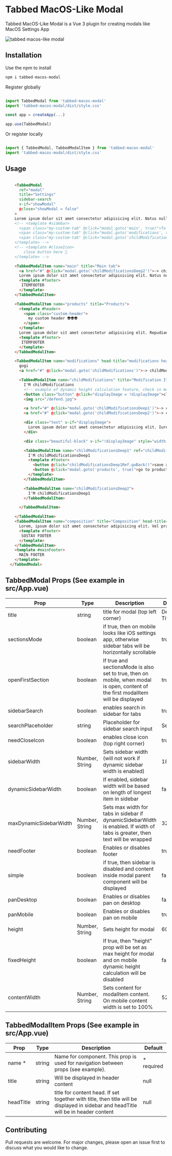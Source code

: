 # Tabbed MacOS-Like Modal

Tabbed MacOS-Like Modal is a Vue 3 plugin for creating modals like MacOS Settings App

![tabbed macos-like modal](https://i.ibb.co/h8Vzr7f/tabbed-macos-modal.png)

## Installation

Use the npm to install

```bash
npm i tabbed-macos-modal
```

Register globally

```javascript

import TabbedModal from 'tabbed-macos-modal'
import 'tabbed-macos-modal/dist/style.css'

const app = createApp(...)

app.use(TabbedModal)


```

Or register locally 

```javascript

import { TabbedModal, TabbedModalItem } from 'tabbed-macos-modal'
import 'tabbed-macos-modal/dist/style.css'

```

## Usage

```html

    <TabbedModal 
      ref="modal" 
      title="Settings" 
      sidebar-search
      v-if="showModal" 
      @close="showModal = false"
    >
    Lorem ipsum dolor sit amet consectetur adipisicing elit. Natus nulla at reprehenderit laudantium error ratione aperiam, impedit, enim praesentium molestias ipsum harum odio. Fugit qui aspernatur, dolore eius quod veniam, inventore porro dolorem earum laboriosam nostrum corporis quis nulla atque facere omnis, a possimus ea voluptatum mollitia consequuntur quam? Adipisci ullam quis sint nesciunt iste recusandae, rerum inventore maiores ad ut quod ea odio architecto hic ratione at exercitationem, quibusdam laboriosam error doloribus suscipit. Iusto unde asperiores omnis quod rem ea illo debitis qui incidunt, officia earum, perspiciatis illum hic optio natus ex. Deleniti modi sunt ad nam ratione aliquam provident mollitia iure, vero voluptatibus earum! Inventore, in eum quidem veniam quasi iure asperiores mollitia modi possimus soluta numquam, magni libero aperiam delectus corporis ex corrupti laudantium aspernatur. Consectetur esse quam fuga obcaecati laborum cum, adipisci molestias numquam dignissimos repudiandae laboriosam temporibus recusandae corrupti non facere nostrum, molestiae, odit amet ullam. Illo quaerat obcaecati molestias, magni praesentium enim aliquid molestiae tenetur odio a harum consequatur voluptatum libero natus incidunt nihil impedit, suscipit corrupti eum quod repellendus dolorem. Quo nesciunt quasi praesentium obcaecati veritatis assumenda id illo libero iure soluta facere, sequi magnam sunt eos deleniti optio placeat dignissimos, earum repudiandae adipisci. Officiis voluptas inventore odit dolorem placeat quas est veniam tenetur aspernatur. Aliquam adipisci consectetur accusamus architecto quasi? Repudiandae quam sed accusamus, assumenda, eius perspiciatis ullam expedita quaerat non quis aliquam, soluta nihil reprehenderit eligendi. Suscipit architecto eligendi, distinctio natus quasi ipsum porro quo iure accusantium quia? Saepe recusandae officia neque. Voluptatibus fugiat sed laboriosam saepe eaque modi accusantium ab quos fugit. Sed quam cumque, ea quas sapiente placeat in voluptates commodi excepturi exercitationem? Odit corrupti id eligendi deleniti mollitia itaque beatae fugiat corporis vitae sunt alias quibusdam minima ex consequatur blanditiis, fuga veritatis quae similique eum suscipit earum? Pariatur?
    <!-- <template #sidebar>
      <span class="my-custom-tab" @click="modal.goto('main', true)">To Main tab 😱</span>
      <span class="my-custom-tab" @click="modal.goto('modifications', true)">To Modifications</span>
      <span class="my-custom-tab" @click="modal.goto('childModificationsDeep2')">To childModificationsDeep1 👽</span>
    </template> -->
    <!-- <template #closeIcon>
        close button here 👀
    </template> -->

    <TabbedModalItem name="main" title="Main tab">
      <a href="#" @click="modal.goto('childModificationsDeep2')">-> childModificationsDeep2 tab</a>
      Lorem ipsum dolor sit amet consectetur adipisicing elit. Natus nulla at reprehenderit laudantium error ratione aperiam, impedit, enim praesentium molestias ipsum harum odio. Fugit qui aspernatur, dolore eius quod veniam, inventore porro dolorem earum laboriosam nostrum corporis quis nulla atque facere omnis, a possimus ea voluptatum mollitia consequuntur quam? Adipisci ullam quis sint nesciunt iste recusandae, rerum inventore maiores ad ut quod ea odio architecto hic ratione at exercitationem, quibusdam laboriosam error doloribus suscipit. Iusto unde asperiores omnis quod rem ea illo debitis qui incidunt, officia earum, perspiciatis illum hic optio natus ex. Deleniti modi sunt ad nam ratione aliquam provident mollitia iure, vero voluptatibus earum! Inventore, in eum quidem veniam quasi iure asperiores mollitia modi possimus soluta numquam, magni libero aperiam delectus corporis ex corrupti laudantium aspernatur. Consectetur esse quam fuga obcaecati laborum cum, adipisci molestias numquam dignissimos repudiandae laboriosam temporibus recusandae corrupti non facere nostrum, molestiae, odit amet ullam. Illo quaerat obcaecati molestias, magni praesentium enim aliquid molestiae tenetur odio a harum consequatur voluptatum libero natus incidunt nihil impedit, suscipit corrupti eum quod repellendus dolorem. Quo nesciunt quasi praesentium obcaecati veritatis assumenda id illo libero iure soluta facere, sequi magnam sunt eos deleniti optio placeat dignissimos, earum repudiandae adipisci. Officiis voluptas inventore odit dolorem placeat quas est veniam tenetur aspernatur. Aliquam adipisci consectetur accusamus architecto quasi? Repudiandae quam sed accusamus, assumenda, eius perspiciatis ullam expedita quaerat non quis aliquam, soluta nihil reprehenderit eligendi. Suscipit architecto eligendi, distinctio natus quasi ipsum porro quo iure accusantium quia? Saepe recusandae officia neque. Voluptatibus fugiat sed laboriosam saepe eaque modi accusantium ab quos fugit. Sed quam cumque, ea quas sapiente placeat in voluptates commodi excepturi exercitationem? Odit corrupti id eligendi deleniti mollitia itaque beatae fugiat corporis vitae sunt alias quibusdam minima ex consequatur blanditiis, fuga veritatis quae similique eum suscipit earum? Pariatur?
      <template #footer>
       ITEMFOOTER
      </template>
    </TabbedModalItem> 

    <TabbedModalItem name="products" title="Products">
      <template #header>
        <span class="custom-header">
          my custom header 👽👽👽
        </span>
      </template>
      Lorem ipsum dolor sit amet consectetur adipisicing elit. Repudiandae eum illum, aut ea cum, repellat nisi architecto iure esse corrupti voluptates aliquid suscipit? Aut rerum sint libero consequatur esse animi possimus odit facilis accusantium iusto. Rerum placeat quos dignissimos ipsam omnis, in repudiandae laborum labore sunt minima laboriosam itaque distinctio molestias ipsa non aut, molestiae perferendis nostrum fugit sequi! Cupiditate natus rem excepturi odio veritatis sequi voluptas. Voluptate quod dolorum quos aut laborum. Blanditiis rem soluta molestias possimus provident temporibus consectetur quas corporis inventore esse, iste ea consequuntur libero error ullam voluptates repudiandae! Iusto dignissimos, voluptas autem cum, vero nesciunt illum repellendus porro temporibus optio expedita quod eveniet amet at sapiente, reprehenderit officiis animi iure deserunt numquam? Est quaerat ad minus fugiat quia. Esse, sequi molestias? Blanditiis obcaecati alias ducimus, cumque, facilis itaque corrupti voluptatum accusamus nisi omnis sunt, ratione consequuntur. Suscipit provident laudantium nihil maiores ab earum officiis beatae similique! Dolore sunt blanditiis molestiae dicta quae quibusdam. Placeat, cupiditate corporis consequuntur eligendi molestias nisi? Commodi corrupti iure aut? Nobis tenetur molestias doloremque necessitatibus obcaecati, at minima culpa asperiores quisquam dignissimos, cupiditate quo nemo repudiandae voluptate consequatur accusamus ea veniam dolore magnam quos expedita ut quas repellat! Reprehenderit architecto quo quos eligendi repudiandae minima omnis provident molestias corporis nobis nam accusamus repellendus aspernatur hic rerum in saepe neque, illo assumenda soluta nesciunt suscipit temporibus exercitationem id? Quasi modi aut autem sit dolorem et laudantium incidunt neque maxime esse atque natus, voluptas voluptatem itaque tempora excepturi consequuntur magni nemo nihil fugit, reprehenderit sed temporibus! Harum ut, possimus similique ullam illum ab rerum dicta aliquam placeat. Officia sint ut, ipsum hic qui ipsam incidunt id adipisci tempore facere, voluptas atque, est possimus nisi. Est iure tempora impedit cumque temporibus nobis, laudantium asperiores saepe dolorum doloribus quam, amet fuga commodi necessitatibus autem perferendis maiores non? Aspernatur voluptate earum alias rem beatae. Tempore, quasi vitae praesentium labore nihil, quo illo esse modi porro natus quaerat consequatur optio iure enim veniam fuga laudantium quis. In, consequatur dignissimos sunt sint, nobis similique suscipit ut incidunt nam possimus quam non mollitia nulla dicta et esse minima blanditiis, eveniet quis labore atque itaque. Iure, id facilis eaque et mollitia, numquam deleniti dolores exercitationem quisquam, dignissimos officia accusamus hic laborum nam. Quasi sunt obcaecati corporis, enim aut facilis consectetur sed ipsa accusamus vel autem eius repellat error dicta possimus fugit ipsam nisi consequuntur. Iste praesentium et voluptatem amet itaque repudiandae aspernatur consectetur omnis, blanditiis soluta facere quia quibusdam voluptatibus dicta optio quisquam impedit sint veniam, eos atque incidunt temporibus cumque velit eaque. Veniam corporis consectetur ratione doloribus repellendus culpa enim maxime sint nemo architecto eligendi fugiat itaque voluptatibus laborum animi sapiente magnam, sunt deleniti illum provident accusamus tenetur quod officia numquam. Totam laboriosam et quasi consequuntur, tempora unde? Ratione libero in veniam iusto illum inventore at reprehenderit esse, quasi corporis repudiandae exercitationem quod neque tenetur sed alias magnam qui quae? Porro, voluptas, dolores quam eligendi officiis tempora quidem at, perspiciatis ipsum odio quis reiciendis amet corrupti quisquam! Officia, eos veniam labore sed obcaecati velit ullam itaque inventore fugiat ab consequatur dolorem rem consectetur architecto alias consequuntur neque laborum aspernatur quam iste adipisci nihil? Rem cumque id, ratione ex similique optio nostrum eius error facilis. Voluptatem eligendi ratione, ea dolorem, quibusdam obcaecati dolores amet nobis, sed nam nemo nesciunt quaerat quasi. Ea reprehenderit ipsam tempore a illo beatae corporis saepe, doloremque temporibus, in quasi, consectetur quam aliquam eum iure! Nemo animi aut delectus, recusandae quibusdam quia iure quos facilis libero distinctio eius beatae ipsa blanditiis odit voluptates ullam, pariatur temporibus ea tenetur officia corporis? Quia assumenda aliquid autem veritatis repellat vitae eius vel odit quis minus ab, obcaecati nesciunt facere, sequi dolor nam qui deleniti? Quo aspernatur nihil possimus ratione delectus dolor impedit natus modi ea nisi veniam nobis adipisci eaque suscipit repellendus consequatur, tenetur reprehenderit quidem, doloremque ipsam pariatur fugiat vero, vel obcaecati. Asperiores eligendi similique magnam blanditiis itaque aspernatur dignissimos repellendus sint. Neque tenetur dicta, ad autem expedita dolor repellendus earum facere, necessitatibus alias sint rem voluptatum deleniti tempora unde odit tempore. Ducimus, nisi odit. Ex eum voluptate et unde error soluta asperiores itaque nobis illum magni, quibusdam nemo eius officia, quisquam sint mollitia obcaecati numquam vel fugiat nostrum corrupti esse natus dolorem. Repudiandae impedit, omnis ea, aliquid atque quia nisi optio, nesciunt quidem possimus odio maxime magnam sit blanditiis? Minima, consequuntur nobis similique doloremque ea enim labore placeat? Pariatur quidem deleniti dicta. Porro aliquid possimus est pariatur iure minus facere. Doloremque consequatur error magnam nobis itaque, expedita impedit libero et id odit officiis, facilis labore sint blanditiis consequuntur necessitatibus assumenda tempora. Corporis eos sunt aliquid similique saepe, dicta a sit beatae, suscipit excepturi ipsa, illo fugiat nostrum. Eum neque obcaecati dolorem odit non deleniti inventore provident ea a, magnam qui quas nihil sed, voluptas veniam magni rerum voluptates nam sequi doloremque ullam beatae architecto dignissimos aspernatur! Distinctio nostrum porro quia nulla tenetur quas itaque delectus vel architecto! Debitis hic quod ipsum quae beatae deserunt veniam autem? Labore totam odio incidunt distinctio reiciendis ea pariatur maxime neque, sit quos aliquam architecto dolore, deleniti sapiente soluta libero temporibus aliquid eaque earum aut odit corporis molestiae? Facere quidem adipisci minima voluptate laudantium commodi asperiores sit accusantium ipsa sapiente necessitatibus provident amet sint, quam voluptatum qui fuga labore molestiae? Natus illo veniam libero molestias molestiae perferendis architecto quas ipsam voluptas suscipit, quis voluptatibus, ipsa quos impedit quidem at, dolore esse maiores! Maiores repellendus deserunt recusandae fuga mollitia eveniet libero itaque accusantium cupiditate iure debitis harum facere ipsum quis, hic, dolor dolorem architecto, iusto provident perspiciatis laboriosam. Quae corrupti, vero voluptatum molestias magnam quisquam exercitationem quam maxime nam laudantium autem mollitia cum atque perferendis quod laboriosam unde, minima nostrum voluptatibus laborum. Magnam quia dolores ipsa alias eveniet facere, quos asperiores fuga adipisci sint sit molestiae, perferendis, sapiente excepturi. Unde architecto molestias fugiat earum officiis fugit at ex minima neque quod incidunt eligendi, facilis adipisci nesciunt reiciendis dicta sunt explicabo recusandae laboriosam tenetur praesentium magnam aliquam perspiciatis aliquid! Quia adipisci eaque esse obcaecati!532325
      <template #footer>
       ITEMFOOTER
      </template>
    </TabbedModalItem>

    <TabbedModalItem name="modifications" head-title="modifications head title 👋">
      gogi
      <a href="#" @click="modal.goto('childModifications')">-> childModifications</a>

      <TabbedModalItem name="childModifications" title="Modification Items" @goback="console.log('go back!')">
        I'M childModifications
        <!-- example of dynamic height calculation feature, check in mobile mode! -->
        <button class="button" @click="displayImage = !displayImage">click me</button>
        <img src="/defend.jpg">

        <a href="#" @click="modal.goto('childModificationsDeep1')">-> childModificationsDeep1</a>
        <a href="#" @click="modal.goto('childModificationsDeep2')">-> childModificationsDeep2</a>

        <div class="test" v-if="displayImage">
          Lorem ipsum dolor sit amet consectetur adipisicing elit. Iure, laudantium asperiores in magnam earum quidem distinctio repellat perferendis perspiciatis suscipit, maxime aliquid assumenda, voluptatem est quasi nesciunt natus amet quos harum. Culpa voluptate similique ad accusamus eos exercitationem reiciendis officia? Saepe quo distinctio vel eius repellendus id ducimus possimus dignissimos.
        </div>

        <div class="beautiful-block" v-if="!displayImage" style="width: 50px; height: 50px; background-color: red;"></div>

        <TabbedModalItem name="childModificationsDeep1" ref="childModificationsDeep1Ref" @goback="console.log('childModificationsDeep1')">
          I'M childModificationsDeep1
          <template #footer>
            <button @click="childModificationsDeep1Ref.goBack()">save and go back</button>
            <button @click="modal.goto('products', true)">go to products</button>
          </template>
        </TabbedModalItem>

        <TabbedModalItem name="childModificationsDeep2">
          I'M childModificationsDeep1
        </TabbedModalItem>

      </TabbedModalItem>

    </TabbedModalItem>
    <TabbedModalItem name="composition" title="Composition" head-title="test head title">
      Lorem, ipsum dolor sit amet consectetur adipisicing elit. Vel praesentium ea eius quo molestiae corporis quidem dicta id atque. Ea quia at illo, doloremque sit consectetur quasi tempore a porro.
      <template #footer>
       SOSTAV FOOTER
      </template>
    </TabbedModalItem>
    <template #mainFooter>
      MAIN FOOTER
    </template>
  </TabbedModal>

```

## TabbedModal Props (See example in src/App.vue)
| Prop                   | Type           | Description                                                                                                                        | Default       |
| ---------------------- | -------------- | ---------------------------------------------------------------------------------------------------------------------------------- | ------------- |
| title                  | string         | title for modal (top left corner)                                                                                                  | Default Title |
| sectionsMode           | boolean        | if true, then on mobile looks like iOS settings app, otherwise sidebar tabs will be horizontally scrollable                        | true          |
| openFirstSection       | boolean        | If true and sectionsMode is also set to true, then on mobile, when modal is open, content of the first modalItem will be displayed | true         |
| sidebarSearch          | boolean        | enables search in sidebar for tabs                                                                                                 | true          |
| searchPlaceholder      | string         | Placeholder for sidebar search input                                                                                               | Search…       |
| needCloseIcon          | boolean        | enables close icon (top right corner)                                                                                              | true          |
| sidebarWidth           | Number, String | Sets sidebar width (will not work if dynamic sidebar width is enabled)                                                             | 180           |
| dynamicSidebarWidth    | boolean        | If enabled, sidebar width will be based on length of longest item in sidebar                                                       | false         |
| maxDynamicSidebarWidth | Number, String | Sets max width for tabs in sidebar if dynamicSidebarWidth is enabled. If width of tabs is greater, then text will be wrapped       | 320           |
| needFooter             | boolean        | Enables or disables footer                                                                                                         | true          |
| simple                 | boolean        | if true, then sidebar is disabled and content inside modal parent component will be displayed                                      | false         |
| panDesktop             | boolean        | Enables or disables pan on desktop                                                                                                 | false         |
| panMobile              | boolean        | Enables or disables pan on mobile                                                                                                  | true          |
| height                 | Number, String | Sets height for modal                                                                                                              | 600           |
| fixedHeight            | boolean        | If true, then "height" prop will be set as max height for modal and on mobile dynamic height calculation will be disabled          | false         |
| contentWidth           | Number, String | Sets content for modalItem content. On mobile content width is set to 100%                                                         | 520           |

## TabbedModalItem Props (See example in src/App.vue)

| Prop      | Type   | Description                                                                                                                         | Default     |
| --------- | ------ | ----------------------------------------------------------------------------------------------------------------------------------- | ----------- |
| name \*   | string | Name for component. This prop is used for navigation between props (see example).                                                   | \* required |
| title     | string | Will be displayed in header content                                                                                                 | null        |
| headTitle | string | title for content head. If set together with title, then title will be displayed in sidebar and headTitle will be in header content | null        |

## Contributing

Pull requests are welcome. For major changes, please open an issue first
to discuss what you would like to change.
